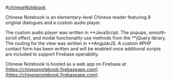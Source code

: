 #[chineseNotebook](https://chinesenotebook.firebaseapp.com)

Chinese Notebook is an elementary-level Chinese reader featuring 8 original dialogues and a custom audio player. 

The custom audio player was written in **JavaScript. The popups, smooth-scroll effect, and modal functionality use methods from the **jQuery library. The routing for the view was written in **AngularJS. A custom #PHP contact form has been written and will be enabled once additional scripts are included to support Firebase operability. 

Chinese Notebook is hosted as a web app on Firebase at [https://chinesenotebook.firebaseapp.com](https://chinesenotebook.firebaseapp.com). 

